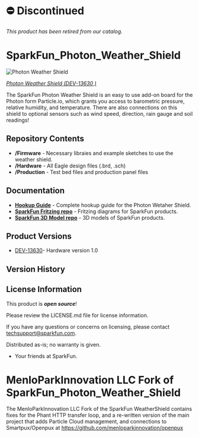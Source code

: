 ⛔️ Discontinued
====================
*This product has been retired from our catalog.*

SparkFun_Photon_Weather_Shield
===========================

![Photon Weather Shield](https://cdn.sparkfun.com//assets/parts/1/1/0/1/7/13630-01a.jpg)

[*Photon Weather Shield (DEV-13630 )*](https://www.sparkfun.com/products/13630)

The SparkFun Photon Weather Shield is an easy to use add-on board for the Photon form Particle.io, which  grants you access to barometric pressure, relative humidity, and temperature. There are also connections on this shield to optional sensors such as wind speed, direction, rain gauge and soil readings!

Repository Contents
-------------------

* **/Firmware** - Necessary libraies and example sketches to use the weather shield. 
* **/Hardware** - All Eagle design files (.brd, .sch)
* **/Production** - Test bed files and production panel files

Documentation
--------------
* **[Hookup Guide](https://learn.sparkfun.com/tutorials/photon-weather-shield-hookup-guide)** - Complete hookup guide for the Photon Wetaher Shield.
* **[SparkFun Fritzing repo](https://github.com/sparkfun/Fritzing_Parts)** - Fritzing diagrams for SparkFun products.
* **[SparkFun 3D Model repo](https://github.com/sparkfun/3D_Models)** - 3D models of SparkFun products. 

Product Versions
----------------
* [DEV-13630](https://www.sparkfun.com/products/13630)- Hardware version 1.0

Version History
---------------


License Information
-------------------

This product is _**open source**_! 

Please review the LICENSE.md file for license information. 

If you have any questions or concerns on licensing, please contact techsupport@sparkfun.com.

Distributed as-is; no warranty is given.

- Your friends at SparkFun.


MenloParkInnovation LLC Fork of SparkFun_Photon_Weather_Shield
===========================

The MenloParkInnovation LLC Fork of the SparkFun WeatherShield contains fixes for
the Phant HTTP transfer loop, and a re-written version of the main project
that adds Particle Cloud management, and connections to Smartpux/Openpux
at https://github.com/menloparkinnovation/openpux
